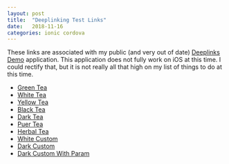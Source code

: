 ```yaml
---
layout: post
title:  "Deeplinking Test Links"
date:   2018-11-16
categories: ionic cordova
---
```


These links are associated with my public (and very out of date) [Deeplinks Demo][PublicDeeplinksDemo] application. This application does not fully work on iOS at this time. I could rectify that, but it is not really all that high on my list of things to do at this time.

- [Green Tea][greenTest]
- [White Tea][whiteTest]
- [Yellow Tea][yellowTest]
- [Black Tea][blackTest]
- [Dark Tea][darkTest]
- [Puer Tea][puerTest]
- [Herbal Tea][herbalTest]
- [White Custom][whiteCustom]
- [Dark Custom][darkCustom]
- [Dark Custom With Param][darkCustomParm]


[PublicDeeplinksDemo]: https://github.com/kensodemann/deeplinks-demo
[greenTest]: https://cs-demo-deeplink.herokuapp.com/green 
[whiteTest]: https://cs-demo-deeplink.herokuapp.com/white
[yellowTest]: https://cs-demo-deeplink.herokuapp.com/yellow?teaid=1234
[blackTest]: https://cs-demo-deeplink.herokuapp.com/black
[darkTest]: https://cs-demo-deeplink.herokuapp.com/dark
[puerTest]: https://cs-demo-deeplink.herokuapp.com/puer
[herbalTest]: https://cs-demo-deeplink.herokuapp.com/herbal
[whiteCustom]: csdldemo://white
[darkCustom]: csdldemo://dark
[darkCustomParm]: csdldemo://dark?teaid=1234
